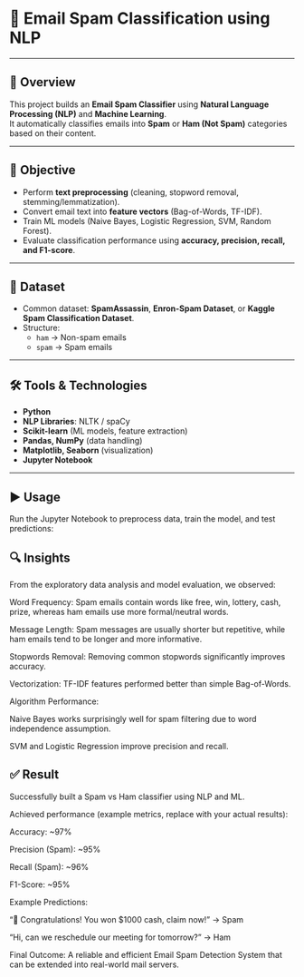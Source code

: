 # 📧 Email Spam Classification using NLP
---

## 📌 Overview
This project builds an **Email Spam Classifier** using **Natural Language Processing (NLP)** and **Machine Learning**.  
It automatically classifies emails into **Spam** or **Ham (Not Spam)** categories based on their content.

---

## 🎯 Objective
- Perform **text preprocessing** (cleaning, stopword removal, stemming/lemmatization).  
- Convert email text into **feature vectors** (Bag-of-Words, TF-IDF).  
- Train ML models (Naive Bayes, Logistic Regression, SVM, Random Forest).  
- Evaluate classification performance using **accuracy, precision, recall, and F1-score**.  

---

## 📂 Dataset
- Common dataset: **SpamAssassin**, **Enron-Spam Dataset**, or **Kaggle Spam Classification Dataset**.  
- Structure:  
  - `ham` → Non-spam emails  
  - `spam` → Spam emails  

---

## 🛠️ Tools & Technologies
- **Python**  
- **NLP Libraries**: NLTK / spaCy  
- **Scikit-learn** (ML models, feature extraction)  
- **Pandas, NumPy** (data handling)  
- **Matplotlib, Seaborn** (visualization)  
- **Jupyter Notebook**

---

## ▶️ **Usage**
Run the Jupyter Notebook to preprocess data, train the model, and test predictions:


## 🔍 Insights


From the exploratory data analysis and model evaluation, we observed:

Word Frequency: Spam emails contain words like free, win, lottery, cash, prize, whereas ham emails use more formal/neutral words.

Message Length: Spam messages are usually shorter but repetitive, while ham emails tend to be longer and more informative.

Stopwords Removal: Removing common stopwords significantly improves accuracy.

Vectorization: TF-IDF features performed better than simple Bag-of-Words.

Algorithm Performance:

Naive Bayes works surprisingly well for spam filtering due to word independence assumption.

SVM and Logistic Regression improve precision and recall.



## ✅ Result



Successfully built a Spam vs Ham classifier using NLP and ML.

Achieved performance (example metrics, replace with your actual results):

Accuracy: ~97%

Precision (Spam): ~95%

Recall (Spam): ~96%

F1-Score: ~95%

Example Predictions:

“🎉 Congratulations! You won $1000 cash, claim now!” → Spam

“Hi, can we reschedule our meeting for tomorrow?” → Ham

Final Outcome: A reliable and efficient Email Spam Detection System that can be extended into real-world mail servers.
